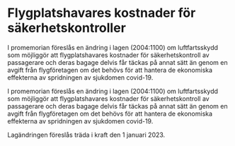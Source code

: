 # Flygplatshavares kostnader för säkerhetskontroller

I promemorian föreslås en ändring i lagen (2004:1100) om luftfartsskydd som möjliggör att flygplatshavares kostnader för säkerhetskontroll av passagerare och deras bagage delvis får täckas på annat sätt än genom en avgift från flygföretagen om det behövs för att hantera de ekonomiska effekterna av spridningen av sjukdomen covid-19.

I promemorian föreslås en ändring i lagen (2004:1100) om luftfartsskydd som möjliggör att flygplatshavares kostnader för säkerhetskontroll av passagerare och deras bagage delvis får täckas på annat sätt än genom en avgift från flygföretagen om det behövs för att hantera de ekonomiska effekterna av spridningen av sjukdomen covid-19.

Lagändringen föreslås träda i kraft den 1 januari 2023.
